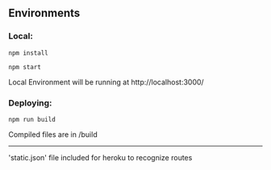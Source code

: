 ## Environments

### Local:
```
npm install
```
```
npm start
```
Local Environment will be running at http://localhost:3000/

### Deploying:
```
npm run build
```

Compiled files are in /build

------

'static.json' file included for heroku to recognize routes